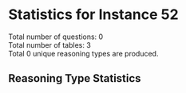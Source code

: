 # Statistics for Instance 52<br/>
Total number of questions: 0<br/>
Total number of tables: 3<br/>
Total 0 unique reasoning types are produced.<br/>
## Reasoning Type Statistics<br/>
